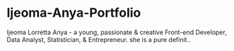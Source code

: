 # Ijeoma-Anya-Portfolio
Ijeoma Lorretta Anya - a young, passionate & creative Front-end Developer, Data Analyst, Statistician, & Entrepreneur. she is a pure definit..

